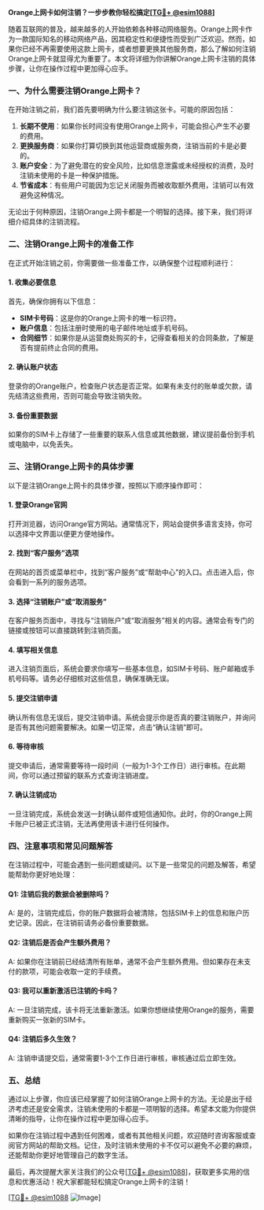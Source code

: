 **Orange上网卡如何注销？一步步教你轻松搞定[[TG💪+ @esim1088](https://t.me/s/esim1088)]**

随着互联网的普及，越来越多的人开始依赖各种移动网络服务。Orange上网卡作为一款国际知名的移动网络产品，因其稳定性和便捷性而受到广泛欢迎。然而，如果你已经不再需要使用这款上网卡，或者想要更换其他服务商，那么了解如何注销Orange上网卡就显得尤为重要了。本文将详细为你讲解Orange上网卡注销的具体步骤，让你在操作过程中更加得心应手。

### 一、为什么需要注销Orange上网卡？

在开始注销之前，我们首先要明确为什么要注销这张卡。可能的原因包括：

1. **长期不使用**：如果你长时间没有使用Orange上网卡，可能会担心产生不必要的费用。
2. **更换服务商**：如果你打算切换到其他运营商或服务商，注销当前的卡是必要的。
3. **账户安全**：为了避免潜在的安全风险，比如信息泄露或未经授权的消费，及时注销未使用的卡是一种保护措施。
4. **节省成本**：有些用户可能因为忘记关闭服务而被收取额外费用，注销可以有效避免这种情况。

无论出于何种原因，注销Orange上网卡都是一个明智的选择。接下来，我们将详细介绍具体的注销流程。

### 二、注销Orange上网卡的准备工作

在正式开始注销之前，你需要做一些准备工作，以确保整个过程顺利进行：

#### 1. 收集必要信息
首先，确保你拥有以下信息：
- **SIM卡号码**：这是你的Orange上网卡的唯一标识符。
- **账户信息**：包括注册时使用的电子邮件地址或手机号码。
- **合同细节**：如果你是从运营商处购买的卡，记得查看相关的合同条款，了解是否有提前终止合同的费用。

#### 2. 确认账户状态
登录你的Orange账户，检查账户状态是否正常。如果有未支付的账单或欠款，请先结清这些费用，否则可能会导致注销失败。

#### 3. 备份重要数据
如果你的SIM卡上存储了一些重要的联系人信息或其他数据，建议提前备份到手机或电脑中，以免丢失。

### 三、注销Orange上网卡的具体步骤

以下是注销Orange上网卡的具体步骤，按照以下顺序操作即可：

#### 1. 登录Orange官网
打开浏览器，访问Orange官方网站。通常情况下，网站会提供多语言支持，你可以选择中文界面以便更方便地操作。

#### 2. 找到“客户服务”选项
在网站的首页或菜单栏中，找到“客户服务”或“帮助中心”的入口。点击进入后，你会看到一系列的服务选项。

#### 3. 选择“注销账户”或“取消服务”
在客户服务页面中，寻找与“注销账户”或“取消服务”相关的内容。通常会有专门的链接或按钮可以直接跳转到注销页面。

#### 4. 填写相关信息
进入注销页面后，系统会要求你填写一些基本信息，如SIM卡号码、账户邮箱或手机号码等。请务必仔细核对这些信息，确保准确无误。

#### 5. 提交注销申请
确认所有信息无误后，提交注销申请。系统会提示你是否真的要注销账户，并询问是否有其他问题需要解决。如果一切正常，点击“确认注销”即可。

#### 6. 等待审核
提交申请后，通常需要等待一段时间（一般为1-3个工作日）进行审核。在此期间，你可以通过预留的联系方式查询注销进度。

#### 7. 确认注销成功
一旦注销完成，系统会发送一封确认邮件或短信通知你。此时，你的Orange上网卡账户已被正式注销，无法再使用该卡进行任何操作。

### 四、注意事项和常见问题解答

在注销过程中，可能会遇到一些问题或疑问。以下是一些常见的问题及解答，希望能帮助你更好地处理：

#### Q1: 注销后我的数据会被删除吗？
A: 是的，注销完成后，你的账户数据将会被清除，包括SIM卡上的信息和账户历史记录。因此，在注销前请务必备份重要数据。

#### Q2: 注销后是否会产生额外费用？
A: 如果你在注销前已经结清所有账单，通常不会产生额外费用。但如果存在未支付的款项，可能会收取一定的手续费。

#### Q3: 我可以重新激活已注销的卡吗？
A: 一旦注销完成，该卡将无法重新激活。如果你想继续使用Orange的服务，需要重新购买一张新的SIM卡。

#### Q4: 注销后多久生效？
A: 注销申请提交后，通常需要1-3个工作日进行审核，审核通过后立即生效。

### 五、总结

通过以上步骤，你应该已经掌握了如何注销Orange上网卡的方法。无论是出于经济考虑还是安全需求，注销未使用的卡都是一项明智的选择。希望本文能为你提供清晰的指导，让你在操作过程中更加得心应手。

如果你在注销过程中遇到任何困难，或者有其他相关问题，欢迎随时咨询客服或查阅官方网站的帮助文档。记住，及时注销未使用的卡不仅可以避免不必要的麻烦，还能帮助你更好地管理自己的数字生活。

最后，再次提醒大家关注我们的公众号[[TG💪+ @esim1088](https://t.me/s/esim1088)]，获取更多实用的信息和优惠活动！祝大家都能轻松搞定Orange上网卡的注销！

[[TG💪+ @esim1088](https://t.me/s/esim1088) ![Image](https://i.postimg.cc/4NQfJmqS/Snipaste-2025-05-13-00-14-12.png)]